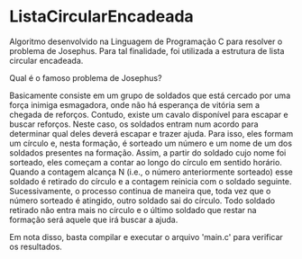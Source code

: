 # ListaCircularEncadeada
Algoritmo desenvolvido na Linguagem de Programação C para resolver o problema de Josephus. Para tal finalidade, foi utilizada a estrutura de lista circular encadeada.

Qual é o famoso problema de Josephus? 
    
Basicamente consiste em um grupo de soldados que está cercado por uma força inimiga esmagadora, onde não há esperança de vitória sem a chegada de           reforços. Contudo, existe um cavalo disponível para escapar e buscar reforços. Neste caso, os soldados entram num acordo para determinar qual deles         deverá escapar e trazer ajuda. Para isso, eles formam um círculo e, nesta formação, é sorteado um número e um nome de um dos soldados presentes na           formação. Assim, a partir do soldado cujo nome foi sorteado, eles começam a contar ao longo do círculo em sentido horário. Quando a contagem alcança N       (i.e., o número anteriormente sorteado) esse soldado é retirado do círculo e a contagem reinicia com o soldado seguinte. Sucessivamente, o processo         continua de maneira que, toda vez que o número sorteado é atingido, outro soldado sai do círculo. Todo soldado retirado não entra mais no círculo e o       último soldado que restar na formação será aquele que irá buscar a ajuda. 
    
Em nota disso, basta compilar e executar o arquivo 'main.c' para verificar os resultados.
